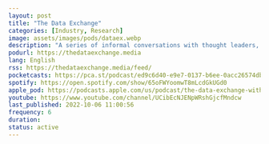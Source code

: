 ```yaml
---
layout: post
title: "The Data Exchange"
categories: [Industry, Research]
image: assets/images/pods/dataex.webp
description: "A series of informal conversations with thought leaders, researchers, practitioners, and writers on a wide range of topics in technology, science, and of course big data, data science, artificial intelligence, and related applications. Anchored by Ben Lorica (@BigData), the Data Exchange also features a roundup of the most important stories from the worlds of data, machine learning and AI."
podurl: https://thedataexchange.media
lang: English
rss: https://thedataexchange.media/feed/
pocketcasts: https://pca.st/podcast/ed9c6d40-e9e7-0137-b6ee-0acc26574db2
spotify: https://open.spotify.com/show/65oFWYoomwT8mLcdGkUGd0
apple_pod: https://podcasts.apple.com/us/podcast/the-data-exchange-with-ben-lorica/id1487704458
youtube: https://www.youtube.com/channel/UCibEcNJENpWRshGjcfMndcw
last_published: 2022-10-06 11:00:56
frequency: 6
duration:
status: active
---
```

